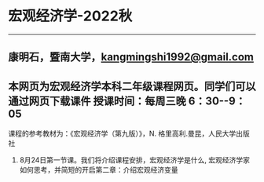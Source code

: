 # 宏观经济学-2022秋
---
康明石，暨南大学，kangmingshi1992@gmail.com
---
本网页为宏观经济学本科二年级课程网页。同学们可以通过网页下载课件
授课时间：每周三晚 6：30--9：05
---
课程的参考教材为：《宏观经济学（第九版）》，N. 格里高利.曼昆，人民大学出版社


1. 8月24日第一节课。我们将介绍课程安排，宏观经济学是什么, 宏观经济学家如何思考，并简短的开启第二章：介绍宏观经济变量
